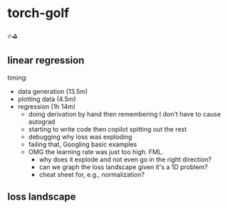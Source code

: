 # torch-golf

🔥⛳️

## linear regression

timing:
- data generation (13.5m)
- plotting data (4.5m)
- regression (1h 14m)
    - doing derivation by hand then remembering I don't have to cause autograd
    - starting to write code then copilot spitting out the rest
    - debugging why loss was exploding
    - failing that, Googling basic examples
    - OMG the learning rate was just too high. FML.
        - why does it explode and not even go in the right direction?
        - can we graph the loss landscape given it's a 1D problem?
        - cheat sheet for, e.g., normalization?

## loss landscape
